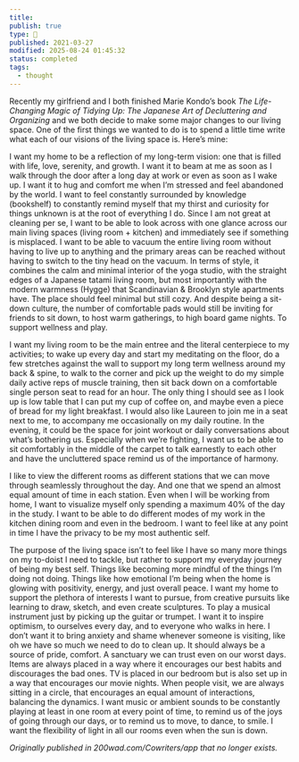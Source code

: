 ```yaml
---
title:
publish: true
type: 🌳
published: 2021-03-27
modified: 2025-08-24 01:45:32
status: completed
tags:
  - thought
---
```

Recently my girlfriend and I both finished Marie Kondo’s book _The Life-Changing Magic of Tidying Up: The Japanese Art of Decluttering and Organizing_ and we both decide to make some major changes to our living space. One of the first things we wanted to do is to spend a little time write what each of our visions of the living space is. Here’s mine:

I want my home to be a reflection of my long-term vision: one that is filled with life, love, serenity, and growth. I want it to beam at me as soon as I walk through the door after a long day at work or even as soon as I wake up. I want it to hug and comfort me when I’m stressed and feel abandoned by the world. I want to feel constantly surrounded by knowledge (bookshelf) to constantly remind myself that my thirst and curiosity for things unknown is at the root of everything I do. Since I am not great at cleaning per se, I want to be able to look across with one glance across our main living spaces (living room + kitchen) and immediately see if something is misplaced. I want to be able to vacuum the entire living room without having to live up to anything and the primary areas can be reached without having to switch to the tiny head on the vacuum. In terms of style, it combines the calm and minimal interior of the yoga studio, with the straight edges of a Japanese tatami living room, but most importantly with the modern warmness (Hygge) that Scandinavian & Brooklyn style apartments have. The place should feel minimal but still cozy. And despite being a sit-down culture, the number of comfortable pads would still be inviting for friends to sit down, to host warm gatherings, to high board game nights. To support wellness and play.

I want my living room to be the main entree and the literal centerpiece to my activities; to wake up every day and start my meditating on the floor, do a few stretches against the wall to support my long term wellness around my back & spine, to walk to the corner and pick up the weight to do my simple daily active reps of muscle training, then sit back down on a comfortable single person seat to read for an hour. The only thing I should see as I look up is low table that I can put my cup of coffee on, and maybe even a piece of bread for my light breakfast. I would also like Laureen to join me in a seat next to me, to accompany me occasionally on my daily routine. In the evening, it could be the space for joint workout or daily conversations about what’s bothering us. Especially when we’re fighting, I want us to be able to sit comfortably in the middle of the carpet to talk earnestly to each other and have the uncluttered space remind us of the importance of harmony.

I like to view the different rooms as different stations that we can move through seamlessly throughout the day. And one that we spend an almost equal amount of time in each station. Even when I will be working from home, I want to visualize myself only spending a maximum 40% of the day in the study. I want to be able to do different modes of my work in the kitchen dining room and even in the bedroom. I want to feel like at any point in time I have the privacy to be my most authentic self.

The purpose of the living space isn’t to feel like I have so many more things on my to-doist I need to tackle, but rather to support my everyday journey of being my best self. Things like becoming more mindful of the things I’m doing not doing. Things like how emotional I’m being when the home is glowing with positivity, energy, and just overall peace. I want my home to support the plethora of interests I want to pursue, from creative pursuits like learning to draw, sketch, and even create sculptures. To play a musical instrument just by picking up the guitar or trumpet. I want it to inspire optimism, to ourselves every day, and to everyone who walks in here. I don’t want it to bring anxiety and shame whenever someone is visiting, like oh we have so much we need to do to clean up. It should always be a source of pride, comfort. A sanctuary we can trust even on our worst days. Items are always placed in a way where it encourages our best habits and discourages the bad ones. TV is placed in our bedroom but is also set up in a way that encourages our movie nights. When people visit, we are always sitting in a circle, that encourages an equal amount of interactions, balancing the dynamics. I want music or ambient sounds to be constantly playing at least in one room at every point of time, to remind us of the joys of going through our days, or to remind us to move, to dance, to smile. I want the flexibility of light in all our rooms even when the sun is down.


*Originally published in 200wad.com/Cowriters/app that no longer exists.*